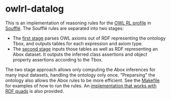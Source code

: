 # owlrl-datalog

This is an implementation of reasoning rules for the [OWL RL profile](https://www.w3.org/TR/owl2-profiles/#OWL_2_RL) in [Soufflé](https://souffle-lang.github.io). 
The Soufflé rules are separated into two stages:

- The [first stage](https://github.com/balhoff/owlrl-datalog/blob/master/src/datalog/owl_from_rdf.dl) parses OWL axioms out of RDF representing the ontology Tbox, 
and outputs tables for each expression and axiom type.
- The [second stage](https://github.com/balhoff/owlrl-datalog/blob/master/src/datalog/owl_rl_abox.dl) inputs those tables as well as RDF representing an Abox dataset. 
It outputs the inferred class assertions and object property assertions according to the Tbox.

The two stage approach allows only computing the Abox inferences for many input datasets, handling the ontology only once. 
"Preparsing" the ontology also allows the Abox rules to be more efficient. 
See the [Makefile](https://github.com/balhoff/owlrl-datalog/blob/master/Makefile) for examples of how to run the rules. 
An [implementation that works with RDF quads](https://github.com/balhoff/owlrl-datalog/blob/master/src/datalog/owl_rl_abox_quads.dl) is also provided.
